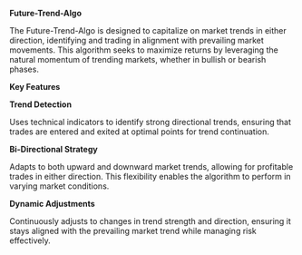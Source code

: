 **Future-Trend-Algo**

The Future-Trend-Algo is designed to capitalize on market trends in either direction, identifying and trading in alignment with prevailing market movements. This algorithm seeks to maximize returns by leveraging the natural momentum of trending markets, whether in bullish or bearish phases.

**Key Features**

**Trend Detection**

Uses technical indicators to identify strong directional trends, ensuring that trades are entered and exited at optimal points for trend continuation.

**Bi-Directional Strategy**

Adapts to both upward and downward market trends, allowing for profitable trades in either direction. This flexibility enables the algorithm to perform in varying market conditions.

**Dynamic Adjustments**

Continuously adjusts to changes in trend strength and direction, ensuring it stays aligned with the prevailing market trend while managing risk effectively.

